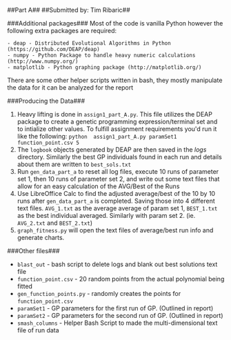 ##Part A##
##Submitted by: Tim Ribaric##

###Additional packages###
Most of the code is vanilla Python however the following extra packages are required:

	- deap - Distributed Evolutional Algorithms in Python (https://github.com/DEAP/deap)
	- numpy - Python Package to handle heavy numeric calculations (http://www.numpy.org/)
	- matplotlib - Python graphing package (http://matplotlib.org/)

There are some other helper scripts written in bash, they mostly manipulate the data for it can be analyzed for the report


###Producing the Data###

1. Heavy lifting is done in `assign1_part_A.py`. This file utilizes the DEAP package to create a genetic programming expression/terminal set and to intialize other values.  To fulfill assignment requirements you'd run it like the following: `python  assign1_part_A.py paramSet1 function_point.csv 5`
2. The `logbook` objects generated by DEAP are then saved in the _logs_ directory. Similarly the best GP individuals found in each run and details about them are written to `best_sols.txt`
3. Run `gen_data_part_a` to reset all log files, execute 10 runs of parameter set 1, then 10 runs of parameter set 2, and write out some text files that allow for an easy calculation of the AVG/Best of the Runs
4. Use LibreOffice Calc to find the adjusted average/best of the 10 by 10 runs after `gen_data_part_a` is completed. Saving those into 4 different text files. `AVG_1.txt` as the average average of param set 1, `BEST_1.txt` as the best individual averaged. Similarly with param set 2. (ie. `AVG_2.txt` and `BEST_2.txt`)
5. `graph_fitness.py` will open the text files of average/best run info and generate charts.


###Other files###

- `blast_out` - bash script to delete logs and blank out best solutions text file
- `function_point.csv` - 20 random points from the actual polynomial being fitted
- `gen_function_points.py` - randomly creates the points for `function_point.csv`
- `paramSet1` - GP parameters for the first run of GP. (Outlined in report)
- `paramSet2` - GP parameters for the second run of GP. (Outlined in report)
- `smash_columns` - Helper Bash Script to made the multi-dimensional text file of run data
